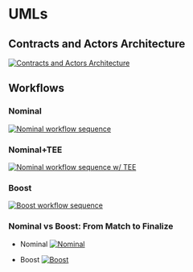 # UMLs

## Contracts and Actors Architecture
[![Contracts and Actors Architecture](https://tinyurl.com/2n6qr3ja)](https://tinyurl.com/2n6qr3ja)<!--![Contracts and Actors Architecture](./architecture-ODB.puml)-->

## Workflows

### Nominal
[![Nominal workflow sequence](https://tinyurl.com/2ll7bv8f)](https://tinyurl.com/2ll7bv8f)<!--![Nominal workflow sequence](./nominalworkflow-ODB.puml)-->

### Nominal+TEE
[![Nominal workflow sequence w/ TEE](https://tinyurl.com/2fz2x7dr)](https://tinyurl.com/2fz2x7dr)<!--![Nominal workflow sequence w/ TEE](./nominalworkflow-ODB+TEE.puml)-->

### Boost
[![Boost workflow sequence](https://tinyurl.com/2nr8ystu)](https://tinyurl.com/2nr8ystu)<!--![Boost workflow sequence](./boost-workflow-ODB.puml)-->

### Nominal vs Boost: From Match to Finalize

* Nominal
[![Nominal](https://tinyurl.com/2z24n4o7)](https://tinyurl.com/2z24n4o7)<!--![Nominal](./workflow-ODB-2a-match2finalize-nominal.puml)-->

* Boost
[![Boost](https://tinyurl.com/2ox8vc6y)](https://tinyurl.com/2ox8vc6y)<!--![Boost](./workflow-ODB-2b-match2finalize-boost.puml)-->
